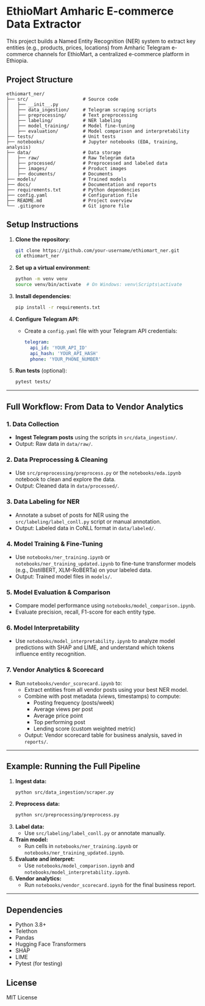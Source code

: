 # EthioMart Amharic E-commerce Data Extractor

This project builds a Named Entity Recognition (NER) system to extract key entities (e.g., products, prices, locations) from Amharic Telegram e-commerce channels for EthioMart, a centralized e-commerce platform in Ethiopia.

## Project Structure
```
ethiomart_ner/
├── src/                    # Source code
│   ├── __init__.py
│   ├── data_ingestion/     # Telegram scraping scripts
│   ├── preprocessing/      # Text preprocessing
│   ├── labeling/           # NER labeling
│   ├── model_training/     # Model fine-tuning
│   ├── evaluation/         # Model comparison and interpretability
├── tests/                  # Unit tests
├── notebooks/              # Jupyter notebooks (EDA, training, analysis)
├── data/                   # Data storage
│   ├── raw/                # Raw Telegram data
│   ├── processed/          # Preprocessed and labeled data
│   ├── images/             # Product images
│   ├── documents/          # Documents
├── models/                 # Trained models
├── docs/                   # Documentation and reports
├── requirements.txt        # Python dependencies
├── config.yaml             # Configuration file
├── README.md               # Project overview
└── .gitignore              # Git ignore file
```

## Setup Instructions
1. **Clone the repository**:
   ```bash
   git clone https://github.com/your-username/ethiomart_ner.git
   cd ethiomart_ner
   ```

2. **Set up a virtual environment**:
   ```bash
   python -m venv venv
   source venv/bin/activate  # On Windows: venv\Scripts\activate
   ```

3. **Install dependencies**:
   ```bash
   pip install -r requirements.txt
   ```

4. **Configure Telegram API**:
   - Create a `config.yaml` file with your Telegram API credentials:
     ```yaml
     telegram:
       api_id: 'YOUR_API_ID'
       api_hash: 'YOUR_API_HASH'
       phone: 'YOUR_PHONE_NUMBER'
     ```

5. **Run tests** (optional):
   ```bash
   pytest tests/
   ```

---

## Full Workflow: From Data to Vendor Analytics

### 1. **Data Collection**
- **Ingest Telegram posts** using the scripts in `src/data_ingestion/`.
- Output: Raw data in `data/raw/`.

### 2. **Data Preprocessing & Cleaning**
- Use `src/preprocessing/preprocess.py` or the `notebooks/eda.ipynb` notebook to clean and explore the data.
- Output: Cleaned data in `data/processed/`.

### 3. **Data Labeling for NER**
- Annotate a subset of posts for NER using the `src/labeling/label_conll.py` script or manual annotation.
- Output: Labeled data in CoNLL format in `data/labeled/`.

### 4. **Model Training & Fine-Tuning**
- Use `notebooks/ner_training.ipynb` or `notebooks/ner_training_updated.ipynb` to fine-tune transformer models (e.g., DistilBERT, XLM-RoBERTa) on your labeled data.
- Output: Trained model files in `models/`.

### 5. **Model Evaluation & Comparison**
- Compare model performance using `notebooks/model_comparison.ipynb`.
- Evaluate precision, recall, F1-score for each entity type.

### 6. **Model Interpretability**
- Use `notebooks/model_interpretability.ipynb` to analyze model predictions with SHAP and LIME, and understand which tokens influence entity recognition.

### 7. **Vendor Analytics & Scorecard**
- Run `notebooks/vendor_scorecard.ipynb` to:
  - Extract entities from all vendor posts using your best NER model.
  - Combine with post metadata (views, timestamps) to compute:
    - Posting frequency (posts/week)
    - Average views per post
    - Average price point
    - Top performing post
    - Lending score (custom weighted metric)
  - Output: Vendor scorecard table for business analysis, saved in `reports/`.

---

## Example: Running the Full Pipeline

1. **Ingest data:**
   ```bash
   python src/data_ingestion/scraper.py
   ```
2. **Preprocess data:**
   ```bash
   python src/preprocessing/preprocess.py
   ```
3. **Label data:**
   - Use `src/labeling/label_conll.py` or annotate manually.
4. **Train model:**
   - Run cells in `notebooks/ner_training.ipynb` or `notebooks/ner_training_updated.ipynb`.
5. **Evaluate and interpret:**
   - Use `notebooks/model_comparison.ipynb` and `notebooks/model_interpretability.ipynb`.
6. **Vendor analytics:**
   - Run `notebooks/vendor_scorecard.ipynb` for the final business report.

---

## Dependencies
- Python 3.8+
- Telethon
- Pandas
- Hugging Face Transformers
- SHAP
- LIME
- Pytest (for testing)

## License
MIT License
